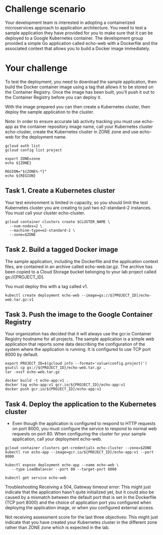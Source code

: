 # Challenge scenario
Your development team is interested in adopting a containerized microservices approach to application architecture. You need to test a sample application they have provided for you to make sure that it can be deployed to a Google Kubernetes container. The development group provided a simple Go application called echo-web with a Dockerfile and the associated context that allows you to build a Docker image immediately.

# Your challenge
To test the deployment, you need to download the sample application, then build the Docker container image using a tag that allows it to be stored on the Container Registry. Once the image has been built, you'll push it out to the Container Registry before you can deploy it.

With the image prepared you can then create a Kubernetes cluster, then deploy the sample application to the cluster.

Note: In order to ensure accurate lab activity tracking you must use echo-app as the container repository image name, call your Kubernetes cluster echo-cluster, create the Kubernetes cluster in ZONE zone and use echo-web for the deployment name.

```
gcloud auth list
gcloud config list project

export ZONE=zone
echo ${ZONE}

REGION="${ZONE%-*}"
echo ${REGION}

```

## Task 1. Create a Kubernetes cluster
Your test environment is limited in capacity, so you should limit the test Kubernetes cluster you are creating to just two e2-standard-2 instances. You must call your cluster echo-cluster.

```
gcloud container clusters create $CLUSTER_NAME \
  --num-nodes=2 \
  --machine-type=e2-standard-2 \
  --zone=$ZONE
```

## Task 2. Build a tagged Docker image
The sample application, including the Dockerfile and the application context files, are contained in an archive called echo-web.tar.gz. The archive has been copied to a Cloud Storage bucket belonging to your lab project called gs://[PROJECT_ID].

You must deploy this with a tag called v1.

```
kubectl create deployment echo-web --image=gs://$[PROJECT_ID]/echo-web.tar.gz:v1
```

## Task 3. Push the image to the Google Container Registry
Your organization has decided that it will always use the gcr.io Container Registry hostname for all projects. The sample application is a simple web application that reports some data describing the configuration of the system where the application is running. It is configured to use TCP port 8000 by default.

```
export PROJECT_ID=$(gcloud info --format='value(config.project)')
gsutil cp gs://${PROJECT_ID}/echo-web.tar.gz .
tar -xvzf echo-web.tar.gz
```
```
docker build -t echo-app:v1 .
docker tag echo-app:v1 gcr.io/${PROJECT_ID}/echo-app:v1
docker push gcr.io/${PROJECT_ID}/echo-app:v1
```

## Task 4. Deploy the application to the Kubernetes cluster
- Even though the application is configured to respond to HTTP requests on port 8000, you must configure the service to respond to normal web requests on port 80. When configuring the cluster for your sample application, call your deployment echo-web.
```
gcloud container clusters get-credentials echo-cluster --zone=$ZONE
kubectl run echo-app --image=gcr.io/${PROJECT_ID}/echo-app:v1 --port 8000
```
```
kubectl expose deployment echo-app --name echo-web \
   --type LoadBalancer --port 80 --target-port 8000
   ```
```
kubectl get service echo-web
```

Troubleshooting
Receiving a 504, Gateway timeout error: This might just indicate that the application hasn't quite initialized yet, but it could also be caused by a mismatch between the default port that is set in the Dockerfile (TCP port 8000) and the choice of application port you configured when deploying the application image, or when you configured external access.

Not receiving assessment score for the last three objectives: This might just indicate that you have created your Kubernetes cluster in the different zone rather than ZONE zone which is expected in the lab.
